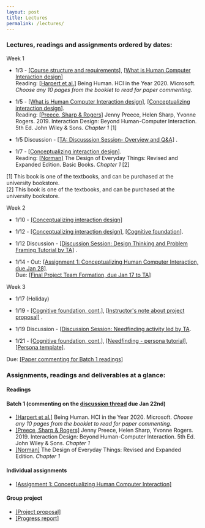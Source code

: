 ```yaml
---
layout: post
title: Lectures
permalink: /lectures/
---
```


### Lectures, readings and assignments ordered by dates:
Week 1  
- 1/3 - [[Course structure and requirements]](https://canvas.ucdavis.edu/courses/633616/files/folder/Lecture%20slides?preview=15218366), [[What is Human Computer Interaction design]](https://canvas.ucdavis.edu/courses/633616/files/folder/Lecture%20slides?preview=15218365)  
Reading:  [[Harpert et al.]](https://www.microsoft.com/en-us/research/uploads/prod/2019/03/beinghumana3-1.pdf) Being Human. HCI in the Year 2020. Microsoft. *Choose any 10 pages from the booklet to read for paper commenting*. 

- 1/5 - [[What is Human Computer Interaction design]](https://canvas.ucdavis.edu/courses/633616/files/folder/Lecture%20slides?preview=15218365), [[Conceptualizing interaction design]](https://canvas.ucdavis.edu/courses/633616/files/folder/Lecture%20slides?preview=15244803).  
Reading: [[Preece, Sharp & Rogers]](http://www.id-book.com/) Jenny Preece, Helen Sharp, Yvonne Rogers. 2019. Interaction Design: Beyond Human-Computer Interaction. 5th Ed. John Wiley & Sons.  *Chapter 1* [1]   

- 1/5 Discussion - [[TA: Discusssion Session- Overview and Q&A]](https://canvas.ucdavis.edu/courses/633616/files/folder/Discussion%20slides?preview=15240768) .

- 1/7 - [[Conceptualizing interaction design]](https://canvas.ucdavis.edu/courses/633616/files/folder/Lecture%20slides?preview=15244803).  
Reading: [[Norman]](https://www.basicbooks.com/titles/don-norman/the-design-of-everyday-things/9780465050659/) The Design of Everyday Things: Revised and Expanded Edition. Basic Books. *Chapter 1* [2]  

[1] This book is one of the textbooks, and can be purchased at the university bookstore.  
[2] This book is one of the textbooks, and can be purchased at the university bookstore.


Week 2
- 1/10 - [[Conceptualizing interaction design]]()     


- 1/12 - [[Conceptualizing interaction design]](),  [[Cognitive foundation]]().   

- 1/12 Discussion - [[Discussion Session: Design Thinking and Problem Framing Tutorial by TA]]() .   

- 1/14 - 
Out: [[Assignment 1: Conceptualizing Human Computer Interaction, due Jan 28]]().  
Due: [[Final Project Team Formation, due Jan 17 to TA]]()


Week 3
- 1/17 (Holiday)

- 1/19 - [[Cognitive foundation, cont.]](), [[Instructor's note about project proposal]]()   .  

- 1/19 Discussion - [[Discussion Session: Needfinding activity led by TA]().  

- 1/21 -  [[Cognitive foundation, cont.]](), [[Needfinding - persona tutorial]](), [[Persona template]]().   

Due: [[Paper commenting for Batch 1 readings]](https://canvas.ucdavis.edu/courses/633616/discussion_topics/854174)  



### Assignments, readings and deliverables at a glance:

#### Readings
#### Batch 1 (commenting on the [discussion thread](https://canvas.ucdavis.edu/courses/633616/discussion_topics/854174) due Jan 22nd)
- [[Harpert et al.]](https://www.microsoft.com/en-us/research/uploads/prod/2019/03/beinghumana3-1.pdf) Being Human. HCI in the Year 2020. Microsoft. *Choose any 10 pages from the booklet to read for paper commenting*. 
- [[Preece, Sharp & Rogers]](http://www.id-book.com/) Jenny Preece, Helen Sharp, Yvonne Rogers. 2019. Interaction Design: Beyond Human-Computer Interaction. 5th Ed. John Wiley & Sons. *Chapter 1*
- [[Norman]](https://www.basicbooks.com/titles/don-norman/the-design-of-everyday-things/9780465050659/) The Design of Everyday Things: Revised and Expanded Edition. *Chapter 1*  



#### Individual assignments
- [[Assignment 1: Conceptualizing Human Computer Interaction]]() 


#### Group project
- [[Project proposal]]() 
- [[Progress report]]()

